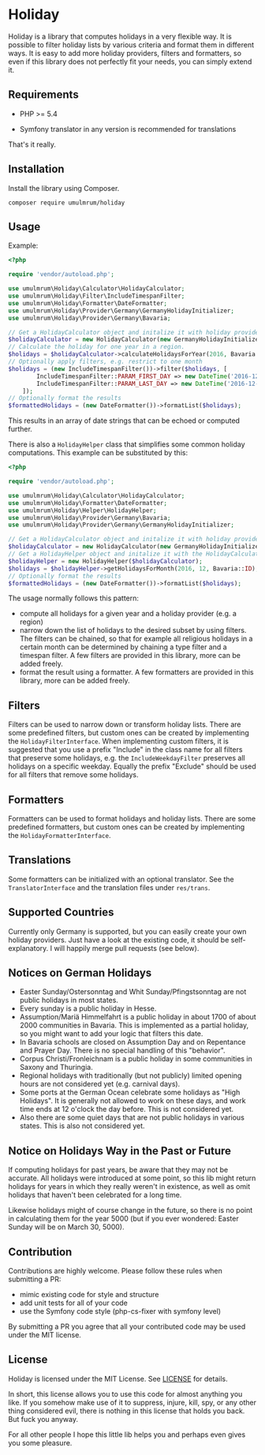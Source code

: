 
Holiday
=======

Holiday is a library that computes holidays in a very flexible way. It is possible to filter holiday lists by various
criteria and format them in different ways. It is easy to add more holiday providers, filters and formatters, so even
if this library does not perfectly fit your needs, you can simply extend it.

Requirements
------------

- PHP >= 5.4

- Symfony translator in any version is recommended for translations

That's it really.

Installation
------------

Install the library using Composer.

```
composer require umulmrum/holiday
```

Usage
-----

Example:

```php
<?php

require 'vendor/autoload.php';

use umulmrum\Holiday\Calculator\HolidayCalculator;
use umulmrum\Holiday\Filter\IncludeTimespanFilter;
use umulmrum\Holiday\Formatter\DateFormatter;
use umulmrum\Holiday\Provider\Germany\GermanyHolidayInitializer;
use umulmrum\Holiday\Provider\Germany\Bavaria;

// Get a HolidayCalculator object and initalize it with holiday providers.
$holidayCalculator = new HolidayCalculator(new GermanyHolidayInitializer());
// Calculate the holiday for one year in a region.
$holidays = $holidayCalculator->calculateHolidaysForYear(2016, Bavaria::ID);
// Optionally apply filters, e.g. restrict to one month
$holidays = (new IncludeTimespanFilter())->filter($holidays, [
        IncludeTimespanFilter::PARAM_FIRST_DAY => new DateTime('2016-12-01'),
        IncludeTimespanFilter::PARAM_LAST_DAY => new DateTime('2016-12-31'),
    ]);
// Optionally format the results
$formattedHolidays = (new DateFormatter())->formatList($holidays);

```

This results in an array of date strings that can be echoed or computed further.

There is also a `HolidayHelper` class that simplifies some common holiday
computations. This example can be substituted by this:

```php
<?php

require 'vendor/autoload.php';

use umulmrum\Holiday\Calculator\HolidayCalculator;
use umulmrum\Holiday\Formatter\DateFormatter;
use umulmrum\Holiday\Helper\HolidayHelper;
use umulmrum\Holiday\Provider\Germany\Bavaria;
use umulmrum\Holiday\Provider\Germany\GermanyHolidayInitializer;

// Get a HolidayCalculator object and initalize it with holiday providers.
$holidayCalculator = new HolidayCalculator(new GermanyHolidayInitializer());
// Get a HolidayHelper object and initalize it with the HolidayCalculator.
$holidayHelper = new HolidayHelper($holidayCalculator);
$holidays = $holidayHelper->getHolidaysForMonth(2016, 12, Bavaria::ID);
// Optionally format the results
$formattedHolidays = (new DateFormatter())->formatList($holidays);

```

The usage normally follows this pattern:

- compute all holidays for a given year and a holiday provider (e.g. a region)
- narrow down the list of holidays to the desired subset by using filters.
  The filters can be chained, so that for example all religious holidays
  in a certain month can be determined by chaining a type filter and a
  timespan filter.
  A few filters are provided in this library, more can be added freely.
- format the result using a formatter.
  A few formatters are provided in this library, more can be added freely.

Filters
-------

Filters can be used to narrow down or transform holiday lists. There are
some predefined filters, but custom ones can be created by implementing
the `HolidayFilterInterface`.
When implementing custom filters, it is suggested that you use a prefix
"Include" in the class name for all filters that preserve some holidays,
e.g. the `IncludeWeekdayFilter` preserves all holidays on a specific weekday.
Equally the prefix "Exclude" should be used for all filters that remove
some holidays.

Formatters
----------

Formatters can be used to format holidays and holiday lists. There are
some predefined formatters, but custom ones can be created by implementing
the `HolidayFormatterInterface`.

Translations
------------

Some formatters can be initialized with an optional translator. See the
`TranslatorInterface` and the translation files under `res/trans`.
  
Supported Countries
-------------------

Currently only Germany is supported, but you can easily create your own holiday providers. Just have a look at the
existing code, it should be self-explanatory. I will happily merge pull requests (see below).


Notices on German Holidays
--------------------------

- Easter Sunday/Ostersonntag and Whit Sunday/Pfingstsonntag are not public holidays in most states.
- Every sunday is a public holiday in Hesse.
- Assumption/Mariä Himmelfahrt is a public holiday in about 1700 of about 2000 communities in Bavaria. This is implemented
  as a partial holiday, so you might want to add your logic that filters this date.
- In Bavaria schools are closed on Assumption Day and on Repentance and Prayer Day. There is no special handling of
  this "behavior".
- Corpus Christi/Fronleichnam is a public holiday in some communities in Saxony and Thuringia.
- Regional holidays with traditionally (but not publicly) limited opening hours are not considered yet (e.g. carnival days).
- Some ports at the German Ocean celebrate some holidays as "High Holidays". It is generally not allowed to work on these days,
and work time ends at 12 o'clock the day before. This is not considered yet.
- Also there are some quiet days that are not public holidays in various states. This is also not considered yet.

Notice on Holidays Way in the Past or Future
--------------------------------------------

If computing holidays for past years, be aware that they may not be accurate.
All holidays were introduced at some point, so this lib might return holidays
for years in which they really weren't in existence, as well as omit holidays
that haven't been celebrated for a long time.

Likewise holidays might of course change in the future, so there is no
point in calculating them for the year 5000 (but if you ever wondered:
Easter Sunday will be on March 30, 5000).

Contribution
------------

Contributions are highly welcome. Please follow these rules when submitting a PR:

- mimic existing code for style and structure
- add unit tests for all of your code
- use the Symfony code style (php-cs-fixer with symfony level)

By submitting a PR you agree that all your contributed code may be used under the MIT license.

License
-------

Holiday is licensed under the MIT License. See [LICENSE](LICENSE) for details.

In short, this license allows you to use this code for almost anything you like. If you somehow make use of it to
suppress, injure, kill, spy, or any other thing considered evil, there is nothing in this license that holds you back. 
But fuck you anyway.

For all other people I hope this little lib helps you and perhaps even gives you some pleasure.
